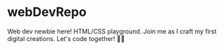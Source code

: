 # webDevRepo
Web dev newbie here! HTML/CSS playground. Join me as I craft my first digital creations. Let's code together! 🚀🌐
